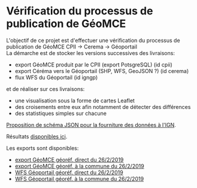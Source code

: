 # Vérification du processus de publication de GéoMCE

L'objectif de ce projet est d'effectuer une vérification du processus de publication de GéoMCE CPII -> Cerema -> Géoportail  
La démarche est de stocker les versions successives des livraisons:

  - export GéoMCE produit par le CPII (export PotsgreSQL) (id cpii)
  - export Céréma vers le Géoportail (SHP, WFS, GeoJSON ?) (id cerema)
  - flux WFS du Géoportail (id igngp)
  
et de réaliser sur ces livraisons:
  - une visualisation sous la forme de cartes Leaflet
  - des croisements entre eux afin notamment de détecter des différences
  - des statistiques simples sur chacune

[Proposition de schéma JSON pour la fourniture des données à l'IGN](https://benoitdavidfr.github.io/geomce/geomce.schema.json).

Résultats [disponibles ici](http://gexplor.fr/geomce).

Les exports sont disponibles:
  - [export GéoMCE géoréf. direct du 26/2/2019](https://benoitdavidfr.github.io/geomce/mcecpii20190226direct.geojson)
  - [export GéoMCE géoréf. à la commune du 26/2/2019](https://benoitdavidfr.github.io/geomce/mcecpii20190226commune.geojson)
  - [WFS Géoportail géoréf. direct du 26/2/2019](https://benoitdavidfr.github.io/geomce/mceigngp20190226direct.geojson)
  - [WFS Géoportail géoréf. à la commune du 26/2/2019](https://benoitdavidfr.github.io/geomce/mceigngp20190226commune.geojson)
